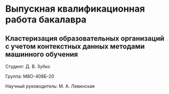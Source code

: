 # Выпускная квалификационная работа бакалавра

## Кластеризация образовательных организаций с учетом контекстных данных методами машинного обучения

Студент: Д. В. Зубко

Группа: М8О-408Б-20

Научный руководитель: М. А. Левинская


